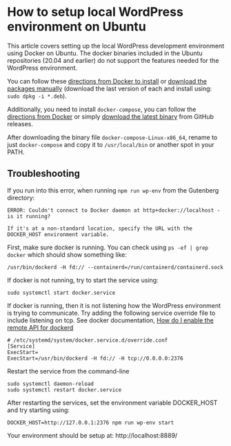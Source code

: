 # How to setup local WordPress environment on Ubuntu

This article covers setting up the local WordPress development environment using Docker on Ubuntu. The docker binaries included in the Ubuntu repositories (20.04 and earlier) do not support the features needed for the WordPress environment.

You can follow these [directions from Docker to install](https://docs.docker.com/install/linux/docker-ce/ubuntu/) or [download the packages manually](https://download.docker.com/linux/ubuntu/dists/disco/pool/stable/amd64/) (download the last version of each and install using: `sudo dpkg -i *.deb`).

Additionally, you need to install `docker-compose`, you can follow the [directions from Docker](https://docs.docker.com/compose/install/) or simply [download the latest binary](https://github.com/docker/compose/releases) from GitHub releases.

After downloading the binary file `docker-compose-Linux-x86_64`, rename to just `docker-compose` and copy it to `/usr/local/bin` or another spot in your PATH.

## Troubleshooting

If you run into this error, when running `npm run wp-env` from the Gutenberg directory:

```
ERROR: Couldn't connect to Docker daemon at http+docker://localhost - is it running?

If it's at a non-standard location, specify the URL with the DOCKER_HOST environment variable.
```

First, make sure docker is running. You can check using `ps -ef | grep docker` which should show something like:

```
/usr/bin/dockerd -H fd:// --containerd=/run/containerd/containerd.sock
```

If docker is not running, try to start the service using:

```
sudo systemctl start docker.service
```

If docker is running, then it is not listening how the WordPress environment is trying to communicate. Try adding the following service override file to include listening on tcp. See docker documentation, [How do I enable the remote API for dockerd](https://success.docker.com/article/how-do-i-enable-the-remote-api-for-dockerd)

```
# /etc/systemd/system/docker.service.d/override.conf
[Service]
ExecStart=
ExecStart=/usr/bin/dockerd -H fd:// -H tcp://0.0.0.0:2376
```

Restart the service from the command-line

```
sudo systemctl daemon-reload
sudo systemctl restart docker.service
```

After restarting the services, set the environment variable DOCKER_HOST and try starting using:

```
DOCKER_HOST=http://127.0.0.1:2376 npm run wp-env start
```

Your environment should be setup at: http://localhost:8889/
